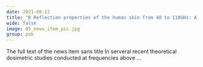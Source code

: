 ```yaml
---
date: 2021-08-12
title: "B Reflection properties of the human skin from 40 to 110GHz: A Confirmation Study"
wide: false
image: 05_news_item_pic.jpg
group: pub
---
```

The full text of the news item sans title
In serveral recent theoretical dosimetric studies conducted at frequencies above ... 
